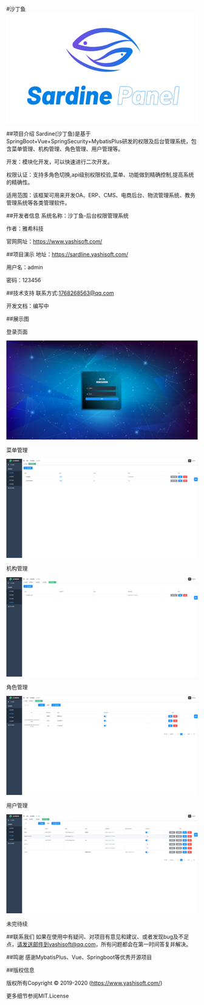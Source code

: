 #沙丁鱼
![image](png/沙丁鱼图标.png)

##项目介绍
Sardine(沙丁鱼)是基于SpringBoot+Vue+SpringSecurity+MybatisPlus研发的权限及后台管理系统，包含菜单管理、机构管理、角色管理、用户管理等。



开发：模块化开发，可以快速进行二次开发。

权限认证：支持多角色切换,api级别权限校验,菜单、功能做到精确控制,提高系统的精确性。

适用范围：该框架可用来开发OA、ERP、CMS、电商后台、物流管理系统、教务管理系统等各类管理软件。

##开发者信息
系统名称：沙丁鱼-后台权限管理系统

作者：雅希科技

官网网址：https://www.yashisoft.com/


##项目演示
地址：https://sardline.yashisoft.com/

用户名：admin

密码：123456


##技术支持
联系方式:1768268563@qq.com

开发文档：编写中

##展示图

登录页面

![image](png/登录.png)   

菜单管理

![image](png/菜单管理.png)

机构管理

![image](png/机构管理.png)

角色管理

![image](png/角色管理.png)

用户管理

![image](png/用户管理.png)

未完待续

##联系我们
如果在使用中有疑问、对项目有意见和建议、或者发现bug及不足点，请发送邮件到yashisoft@qq.com，所有问题都会在第一时间答复并解决。


##鸣谢 
感谢MybatisPlus、Vue、Springboot等优秀开源项目

##版权信息

版权所有Copyright © 2019-2020 (https://www.yashisoft.com/)

更多细节参阅MIT.License






